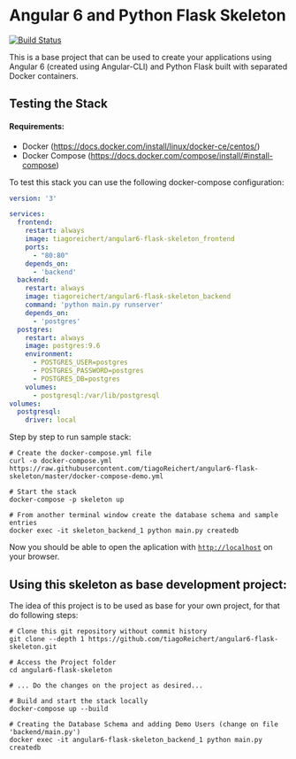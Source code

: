 # Angular 6 and Python Flask Skeleton

[![Build Status](https://travis-ci.org/tiagoReichert/angular6-flask-skeleton.svg?branch=master)](https://travis-ci.org/tiagoReichert/angular6-flask-skeleton)

This is a base project that can be used to create your applications using Angular 6 (created using Angular-CLI) and Python Flask built with separated Docker containers.

## Testing the Stack
#### Requirements:
- Docker (https://docs.docker.com/install/linux/docker-ce/centos/)
- Docker Compose (https://docs.docker.com/compose/install/#install-compose)

To test this stack you can use the following docker-compose configuration:
```yaml
version: '3'

services:
  frontend:
    restart: always
    image: tiagoreichert/angular6-flask-skeleton_frontend
    ports:
      - "80:80"
    depends_on:
      - 'backend'
  backend:
    restart: always
    image: tiagoreichert/angular6-flask-skeleton_backend
    command: 'python main.py runserver'
    depends_on:
      - 'postgres'
  postgres:
    restart: always
    image: postgres:9.6
    environment:
      - POSTGRES_USER=postgres
      - POSTGRES_PASSWORD=postgres
      - POSTGRES_DB=postgres
    volumes:
      - postgresql:/var/lib/postgresql
volumes:
  postgresql:
    driver: local
```

Step by step to run sample stack:

```console
# Create the docker-compose.yml file
curl -o docker-compose.yml https://raw.githubusercontent.com/tiagoReichert/angular6-flask-skeleton/master/docker-compose-demo.yml

# Start the stack
docker-compose -p skeleton up

# From another terminal window create the database schema and sample entries
docker exec -it skeleton_backend_1 python main.py createdb
```

Now you should be able to open the aplication with [`http://localhost`](http://localhost)
 on your browser.


## Using this skeleton as base development project:
The idea of this project is to be used as base for your own project,
for that do following steps:

```console
# Clone this git repository without commit history
git clone --depth 1 https://github.com/tiagoReichert/angular6-flask-skeleton.git

# Access the Project folder
cd angular6-flask-skeleton

# ... Do the changes on the project as desired...

# Build and start the stack locally
docker-compose up --build

# Creating the Database Schema and adding Demo Users (change on file 'backend/main.py')
docker exec -it angular6-flask-skeleton_backend_1 python main.py createdb
```



